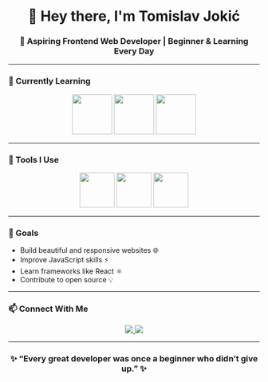 <h1 align="center">👋 Hey there, I'm Tomislav Jokić</h1>

<h3 align="center">🚀 Aspiring Frontend Web Developer | Beginner & Learning Every Day</h3>

---

### 🧠 Currently Learning

<p align="center">
  <img src="https://cdn.jsdelivr.net/gh/devicons/devicon/icons/html5/html5-original-wordmark.svg" width="80" height="80" />
  <img src="https://cdn.jsdelivr.net/gh/devicons/devicon/icons/css3/css3-original-wordmark.svg" width="80" height="80" />
  <img src="https://cdn.jsdelivr.net/gh/devicons/devicon/icons/javascript/javascript-original.svg" width="80" height="80" />
</p>

---

### 🧰 Tools I Use

<p align="center">
  <img src="https://cdn.jsdelivr.net/gh/devicons/devicon/icons/vscode/vscode-original.svg" width="70" height="70" />
  <img src="https://cdn.jsdelivr.net/gh/devicons/devicon/icons/github/github-original.svg" width="70" height="70" />
  <img src="https://cdn.jsdelivr.net/gh/devicons/devicon/icons/chrome/chrome-original.svg" width="70" height="70" />
</p>

---

### 🎯 Goals
- Build beautiful and responsive websites 🌐  
- Improve JavaScript skills ⚡  
- Learn frameworks like React ⚛️  
- Contribute to open source 💡  

---

### 📫 Connect With Me

<p align="center">
  <a href="https://github.com/tjokic989">
    <img src="https://img.shields.io/badge/GitHub-000?style=for-the-badge&logo=github&logoColor=white" />
  </a>
  <a href="https://www.linkedin.com/in/tomislav-jokic-3001b3234/">
    <img src="https://img.shields.io/badge/LinkedIn-0077B5?style=for-the-badge&logo=linkedin&logoColor=white" />
  </a>
</p>

---

<h3 align="center">✨ “Every great developer was once a beginner who didn’t give up.” ✨</h3>
